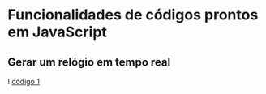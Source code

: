 # Funcionalidades de códigos prontos em JavaScript
## Gerar um relógio em tempo real
! [código 1](img/primeiro%20código.png)
